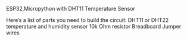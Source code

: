 ESP32,Micropython with DHT11 Temperature Sensor

Here’s a list of parts you need to build the circuit:
DHT11 or DHT22 temperature and humidity sensor
10k Ohm resistor
Breadboard
Jumper wires
